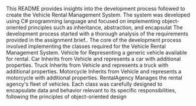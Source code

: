 This README provides insights into the development process followed to create the Vehicle Rental Management System. The system was developed using C# programming language and focused on implementing object-oriented principles such as inheritance, abstraction, and encapsulat
The development process started with a thorough analysis of the requirements provided in the assignment brief..
The core of the development process involved implementing the classes required for the Vehicle Rental Management System.
Vehicle for Representing a generic vehicle available for rental.
Car Inherits from Vehicle and represents a car with additional properties.
Truck Inherits from Vehicle and represents a truck with additional properties.
Motorcycle Inherits from Vehicle and represents a motorcycle with additional properties.
RentalAgency Manages the rental agency's fleet of vehicles.
Each class was carefully designed to encapsulate data and behavior relevant to its specific responsibilities, following the principles of object-oriented design
